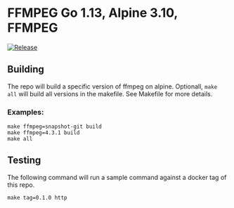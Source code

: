 # FFMPEG Go 1.13, Alpine 3.10, FFMPEG

[![Release](https://img.shields.io/github/release/ajbeach2/ffmpeg.svg)](https://github.com/ajbeach2/ffmpeg/releases)

## Building

The repo will build a specific version of ffmpeg on alpine. Optionall, `make all` will build all versions in the makefile. See Makefile for more details.


### Examples:
```
make ffmpeg=snapshot-git build
make ffmpeg=4.3.1 build
make all
```

## Testing

The following command will run a sample command against a docker tag of this repo.

```
make tag=0.1.0 http
```